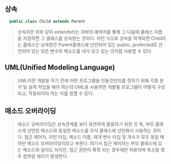 ## 상속
```java
  public class Child extends Parent
```
> 상속이란 위와 깉이 extends라는 자바의 예악어를 통해 그 다음에 클래스 이름을 지정하면 그 클래스를 상속받는 것이다.
> 이런 식으로 상속을 하게되면 Child라는 클래스는 상속받은 Parent클래스에 선언되어 있는 public, protected로 선언되어 있는
> 모든 변수와 메소드를 내가 갖고 있는 것처럼 사용할 수 있다.

## UML(Unified Modeling Language)
> UML이란 개발을 하기 전에 어떤 프로그램을 만들것인지를 정하기 위해 각종 분석 및 설계 작업을 해야 하는데
> UML을 사용하면 개발될 프로그램이 어떻게 구성되고, 작동되어야 하는 지를 정할 수 있다.

## 매소드 오버라이딩
> 메소드 오버라이딩은 상속관계를 보다 유연하게 활용하기 위한 것 즉, 부모 클래스에 선언된 메소드와 동일한 메소드를 자식 클래스에
> 선언해서 사용하는 것이다. 접근 제어자, 리턴 타입, 메소드 이름, 매개 변수 타입 및 개수가 모두 동일 해야만 메소드 오버라이딩이라고 부른다.
> 여기서 접근 제어자는 부모 클래스에 있는 메소드와 달라도 되지만, 접근 권한이 확장 되는 경우에만 허용되며 축소될 경우 컴파일 에러가 발생한다.
